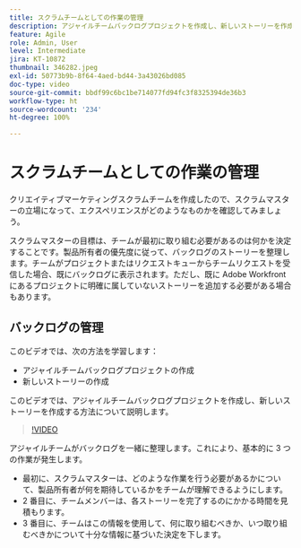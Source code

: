 ```yaml
---
title: スクラムチームとしての作業の管理
description: アジャイルチームバックログプロジェクトを作成し、新しいストーリーを作成する方法について説明します。
feature: Agile
role: Admin, User
level: Intermediate
jira: KT-10872
thumbnail: 346282.jpeg
exl-id: 50773b9b-8f64-4aed-bd44-3a43026bd085
doc-type: video
source-git-commit: bbdf99c6bc1be714077fd94fc3f8325394de36b3
workflow-type: ht
source-wordcount: '234'
ht-degree: 100%

---
```


# スクラムチームとしての作業の管理

クリエイティブマーケティングスクラムチームを作成したので、スクラムマスターの立場になって、エクスペリエンスがどのようなものかを確認してみましょう。

スクラムマスターの目標は、チームが最初に取り組む必要があるのは何かを決定することです。製品所有者の優先度に従って、バックログのストーリーを整理します。チームがプロジェクトまたはリクエストキューからチームリクエストを受信した場合、既にバックログに表示されます。ただし、既に Adobe Workfront にあるプロジェクトに明確に属していないストーリーを追加する必要がある場合もあります。

## バックログの管理

このビデオでは、次の方法を学習します：

- アジャイルチームバックログプロジェクトの作成
- 新しいストーリーの作成

このビデオでは、アジャイルチームバックログプロジェクトを作成し、新しいストーリーを作成する方法について説明します。

>[!VIDEO](https://video.tv.adobe.com/v/3412172/?quality=12&learn=on&enablevpops=1&captions=jpn)

アジャイルチームがバックログを一緒に整理します。これにより、基本的に 3 つの作業が発生します。

- 最初に、スクラムマスターは、どのような作業を行う必要があるかについて、製品所有者が何を期待しているかをチームが理解できるようにします。
- 2 番目に、チームメンバーは、各ストーリーを完了するのにかかる時間を見積もります。
- 3 番目に、チームはこの情報を使用して、何に取り組むべきか、いつ取り組むべきかについて十分な情報に基づいた決定を下します。
